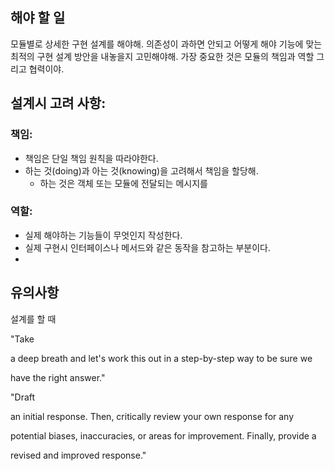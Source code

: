 ## 해야 할 일

모듈별로 상세한 구현 설계를 해야해. 의존성이 과하면 안되고 어떻게 해야 기능에 맞는 최적의 구현 설계 방안을 내놓을지 고민해야해. 가장 중요한 것은 모듈의 책임과 역할 그리고 협력이야.


## 설계시 고려 사항:


### 책임:
- 책임은 단일 책임 원칙을 따라야한다.
- 하는 것(doing)과 아는 것(knowing)을 고려해서 책임을 할당해.
	- 하는 것은 객체 또는 모듈에 전달되는 메시지를 
### 역할:
- 실제 해야하는 기능들이 무엇인지 작성한다. 
- 실제 구현시 인터페이스나 메서드와 같은 동작을 참고하는 부분이다.
- 




## 유의사항



설계를 할 때

  "Take

  a deep breath and let's work this out in a step-by-step way to be sure we

  have the right answer." 





  "Draft

  an initial response. Then, critically review your own response for any

  potential biases, inaccuracies, or areas for improvement. Finally, provide a

  revised and improved response."
